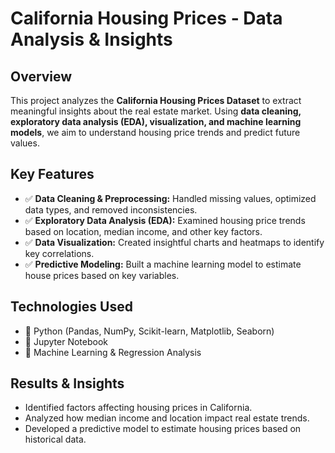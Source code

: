 # **California Housing Prices - Data Analysis & Insights**

## **Overview**
This project analyzes the **California Housing Prices Dataset** to extract meaningful insights about the real estate market. Using **data cleaning, exploratory data analysis (EDA), visualization, and machine learning models**, we aim to understand housing price trends and predict future values.

## **Key Features**
- ✅ **Data Cleaning & Preprocessing:** Handled missing values, optimized data types, and removed inconsistencies.
- ✅ **Exploratory Data Analysis (EDA):** Examined housing price trends based on location, median income, and other key factors.
- ✅ **Data Visualization:** Created insightful charts and heatmaps to identify key correlations.
- ✅ **Predictive Modeling:** Built a machine learning model to estimate house prices based on key variables.

## **Technologies Used**
- 🔹 Python (Pandas, NumPy, Scikit-learn, Matplotlib, Seaborn)
- 🔹 Jupyter Notebook
- 🔹 Machine Learning & Regression Analysis

## **Results & Insights**
- Identified factors affecting housing prices in California.
- Analyzed how median income and location impact real estate trends.
- Developed a predictive model to estimate housing prices based on historical data.
